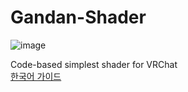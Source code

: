 # Gandan-Shader
![image](https://user-images.githubusercontent.com/11649322/58516334-968e2200-81e2-11e9-8330-9d4abe2f2013.png)

Code-based simplest shader for VRChat  
[한국어 가이드](https://github.com/nupamore/Gandan-Shader/wiki/%ED%95%9C%EA%B5%AD%EC%96%B4-%EA%B0%80%EC%9D%B4%EB%93%9C)